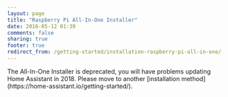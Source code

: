 ```yaml
---
layout: page
title: "Raspberry Pi All-In-One Installer"
date: 2016-05-12 01:39
comments: false
sharing: true
footer: true
redirect_from: /getting-started/installation-raspberry-pi-all-in-one/
---
```


<p class='note warning'>
  The All-In-One Installer is deprecated, you will have problems updating Home Assistant in 2018. Please move to another [installation method](https://home-assistant.io/getting-started/). 
</p>
